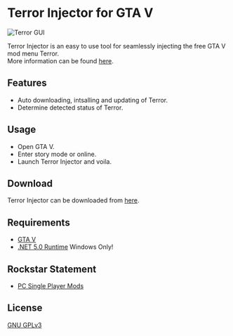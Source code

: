 # Terror Injector for GTA V
![Terror GUI](https://github.com/MoistyMarley/Terror-Injector/blob/main/Terror_GUI.png?raw=true "Terror Injector GUI")

Terror Injector is an easy to use tool for seamlessly injecting the free GTA V mod menu Terror.\
More information can be found [here](https://mistermodzz.com/terror/#page-content "Terror").

## Features
- Auto downloading, intsalling and updating of Terror.
- Determine detected status of Terror.

## Usage
- Open GTA V.
- Enter story mode or online.
- Launch Terror Injector and voila.

## Download
Terror Injector can be downloaded from [here](https://github.com/MoistyMarley/Terror-Injector/releases/latest/download/TerrorInjector.exe "TerrorInjector.exe").

## Requirements
- [GTA V](https://www.rockstargames.com/games/V)
- [.NET 5.0 Runtime]( https://dotnet.microsoft.com/download/dotnet/5.0/runtime) Windows Only!

## Rockstar Statement
- [PC Single Player Mods](https://support.rockstargames.com/articles/115009494848/PC-Single-Player-Mods "PC Single Player Mods")

## License
 [GNU GPLv3](Terror%20Injector/LICENSE "GNU General Public License v3.0")
